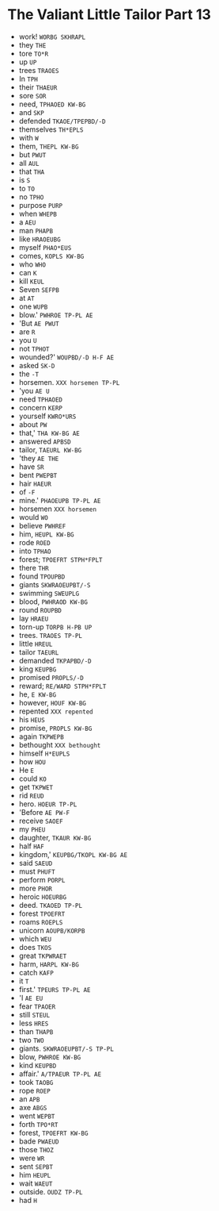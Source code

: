 # The Valiant Little Tailor Part 13

* work! `WORBG SKHRAPL`
* they `THE`
* tore `TO*R`
* up `UP`
* trees `TRAOES`
* In `TPH`
* their `THAEUR`
* sore `SOR`
* need, `TPHAOED KW-BG`
* and `SKP`
* defended `TKAOE/TPEPBD/-D`
* themselves `TH*EPLS`
* with `W`
* them, `THEPL KW-BG`
* but `PWUT`
* all `AUL`
* that `THA`
* is `S`
* to `TO`
* no `TPHO`
* purpose `PURP`
* when `WHEPB`
* a `AEU`
* man `PHAPB`
* like `HRAOEUBG`
* myself `PHAO*EUS`
* comes, `KOPLS KW-BG`
* who `WHO`
* can `K`
* kill `KEUL`
* Seven `SEFPB`
* at `AT`
* one `WUPB`
* blow.' `PWHROE TP-PL AE`
* 'But `AE PWUT`
* are `R`
* you `U`
* not `TPHOT`
* wounded?' `WOUPBD/-D H-F AE`
* asked `SK-D`
* the `-T`
* horsemen. `XXX horsemen TP-PL`
* 'you `AE U`
* need `TPHAOED`
* concern `KERP`
* yourself `KWRO*URS`
* about `PW`
* that,' `THA KW-BG AE`
* answered `APBSD`
* tailor, `TAEURL KW-BG`
* 'they `AE THE`
* have `SR`
* bent `PWEPBT`
* hair `HAEUR`
* of `-F`
* mine.' `PHAOEUPB TP-PL AE`
* horsemen `XXX horsemen`
* would `WO`
* believe `PWHREF`
* him, `HEUPL KW-BG`
* rode `ROED`
* into `TPHAO`
* forest; `TPOEFRT STPH*FPLT`
* there `THR`
* found `TPOUPBD`
* giants `SKWRAOEUPBT/-S`
* swimming `SWEUPLG`
* blood, `PWHRAOD KW-BG`
* round `ROUPBD`
* lay `HRAEU`
* torn-up `TORPB H-PB UP`
* trees. `TRAOES TP-PL`
* little `HREUL`
* tailor `TAEURL`
* demanded `TKPAPBD/-D`
* king `KEUPBG`
* promised `PROPLS/-D`
* reward; `RE/WARD STPH*FPLT`
* he, `E KW-BG`
* however, `HOUF KW-BG`
* repented `XXX repented`
* his `HEUS`
* promise, `PROPLS KW-BG`
* again `TKPWEPB`
* bethought `XXX bethought`
* himself `H*EUPLS`
* how `HOU`
* He `E`
* could `KO`
* get `TKPWET`
* rid `REUD`
* hero. `HOEUR TP-PL`
* 'Before `AE PW-F`
* receive `SAOEF`
* my `PHEU`
* daughter, `TKAUR KW-BG`
* half `HAF`
* kingdom,' `KEUPBG/TKOPL KW-BG AE`
* said `SAEUD`
* must `PHUFT`
* perform `PORPL`
* more `PHOR`
* heroic `HOEURBG`
* deed. `TKAOED TP-PL`
* forest `TPOEFRT`
* roams `ROEPLS`
* unicorn `AOUPB/KORPB`
* which `WEU`
* does `TKOS`
* great `TKPWRAET`
* harm, `HARPL KW-BG`
* catch `KAFP`
* it `T`
* first.' `TPEURS TP-PL AE`
* 'I `AE EU`
* fear `TPAOER`
* still `STEUL`
* less `HRES`
* than `THAPB`
* two `TWO`
* giants. `SKWRAOEUPBT/-S TP-PL`
* blow, `PWHROE KW-BG`
* kind `KEUPBD`
* affair.' `A/TPAEUR TP-PL AE`
* took `TAOBG`
* rope `ROEP`
* an `APB`
* axe `ABGS`
* went `WEPBT`
* forth `TPO*RT`
* forest, `TPOEFRT KW-BG`
* bade `PWAEUD`
* those `THOZ`
* were `WR`
* sent `SEPBT`
* him `HEUPL`
* wait `WAEUT`
* outside. `OUDZ TP-PL`
* had `H`

